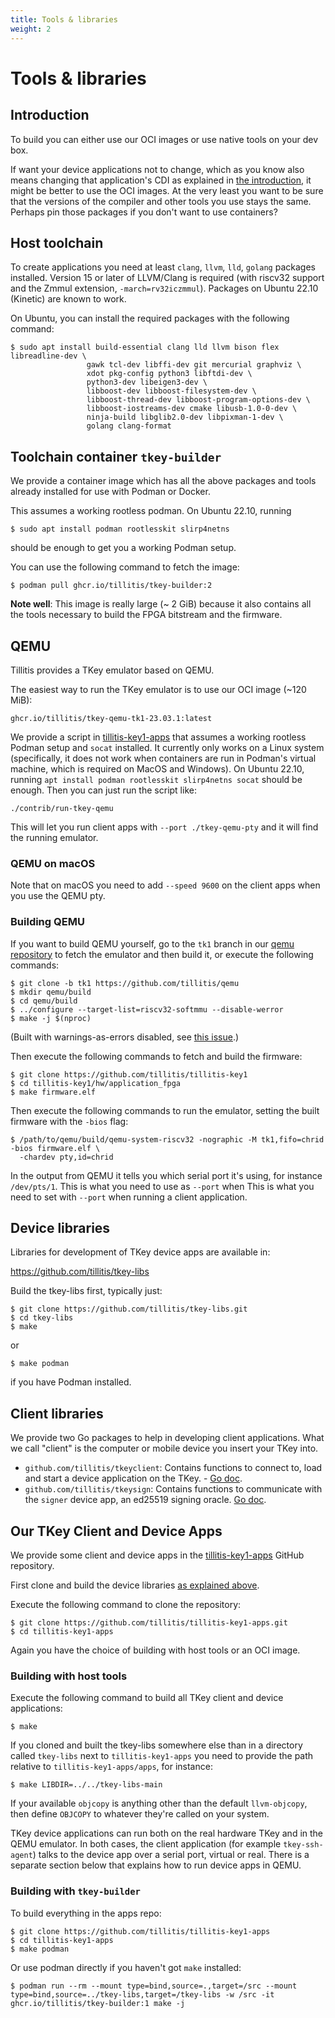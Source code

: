 ```yaml
---
title: Tools & libraries
weight: 2
---
```


# Tools & libraries

## Introduction

To build you can either use our OCI images or use native tools on your
dev box.

If want your device applications not to change, which as you know also
means changing that application's CDI as explained in [the
introduction](intro/), it might be better to use the OCI images. At
the very least you want to be sure that the versions of the compiler
and other tools you use stays the same. Perhaps pin those packages if
you don't want to use containers?

## Host toolchain

To create applications you need at least `clang`, `llvm`, `lld`,
`golang` packages installed. Version 15 or later of LLVM/Clang is
required (with riscv32 support and the Zmmul extension,
`-march=rv32iczmmul`). Packages on Ubuntu 22.10 (Kinetic) are known to
work.

On Ubuntu, you can install the required packages with the following
command:

```
$ sudo apt install build-essential clang lld llvm bison flex libreadline-dev \
                 gawk tcl-dev libffi-dev git mercurial graphviz \
                 xdot pkg-config python3 libftdi-dev \
                 python3-dev libeigen3-dev \
                 libboost-dev libboost-filesystem-dev \
                 libboost-thread-dev libboost-program-options-dev \
                 libboost-iostreams-dev cmake libusb-1.0-0-dev \
                 ninja-build libglib2.0-dev libpixman-1-dev \
                 golang clang-format
```

## Toolchain container `tkey-builder`

We provide a container image which has all the above packages and
tools already installed for use with Podman or Docker.

This assumes a working rootless podman. On Ubuntu 22.10, running

```
$ sudo apt install podman rootlesskit slirp4netns
```

should be enough to get you a working Podman setup.

You can use the following command to fetch the image:

```
$ podman pull ghcr.io/tillitis/tkey-builder:2
```

**Note well**: This image is really large (~ 2 GiB) because it also
contains all the tools necessary to build the FPGA bitstream and the
firmware.

## QEMU

Tillitis provides a TKey emulator based on QEMU.

The easiest way to run the TKey emulator is to use our OCI image (~120
MiB):

```
ghcr.io/tillitis/tkey-qemu-tk1-23.03.1:latest
```

We provide a script in
[tillitis-key1-apps](https://github.com/tillitis/tillitis-key1-apps)
that assumes a working rootless Podman setup and `socat` installed. It
currently only works on a Linux system (specifically, it does not work
when containers are run in Podman's virtual machine, which is required
on MacOS and Windows). On Ubuntu 22.10, running `apt install podman
rootlesskit slirp4netns socat` should be enough. Then you can just run 
the script like:

```
./contrib/run-tkey-qemu
```

This will let you run client apps with `--port ./tkey-qemu-pty` and it
will find the running emulator.

### QEMU on macOS

Note that on macOS you need to add `--speed 9600` on the client apps
when you use the QEMU pty.

### Building QEMU

If you want to build QEMU yourself, go to the `tk1` branch in our
[qemu repository](https://github.com/tillitis/qemu) to fetch the
emulator and then build it, or execute the following commands:

```
$ git clone -b tk1 https://github.com/tillitis/qemu
$ mkdir qemu/build
$ cd qemu/build
$ ../configure --target-list=riscv32-softmmu --disable-werror
$ make -j $(nproc)
```

(Built with warnings-as-errors disabled, see [this
issue](https://github.com/tillitis/qemu/issues/3).)

Then execute the following commands to fetch and build the firmware:

```
$ git clone https://github.com/tillitis/tillitis-key1
$ cd tillitis-key1/hw/application_fpga
$ make firmware.elf
```

Then execute the following commands to run the emulator, setting the
built firmware with the `-bios` flag:

```
$ /path/to/qemu/build/qemu-system-riscv32 -nographic -M tk1,fifo=chrid -bios firmware.elf \
  -chardev pty,id=chrid
```

In the output from QEMU it tells you which serial port it's using, for
instance `/dev/pts/1`. This is what you need to use as `--port` when
This is what you need to set with `--port` when running a client
application.

## Device libraries

Libraries for development of TKey device apps are available in:

https://github.com/tillitis/tkey-libs

Build the tkey-libs first, typically just:

```
$ git clone https://github.com/tillitis/tkey-libs.git
$ cd tkey-libs
$ make
```

or

```
$ make podman
```

if you have Podman installed.

## Client libraries

We provide two Go packages to help in developing client applications.
What we call "client" is the computer or mobile device you insert your
TKey into.

- `github.com/tillitis/tkeyclient`: Contains functions to connect to,
  load and start a device application on the TKey. - [Go
  doc](https://pkg.go.dev/github.com/tillitis/tkeyclient).
- `github.com/tillitis/tkeysign`: Contains functions to communicate
  with the `signer` device app, an ed25519 signing oracle. [Go
  doc](https://pkg.go.dev/github.com/tillitis/tkeysign).

## Our TKey Client and Device Apps

We provide some client and device apps in the
[tillitis-key1-apps](https://github.com/tillitis/tillitis-key1-apps)
GitHub repository.

First clone and build the device libraries [as explained above](#device-libraries).

Execute the following command to clone the repository:

```
$ git clone https://github.com/tillitis/tillitis-key1-apps.git
$ cd tillitis-key1-apps
```

Again you have the choice of building with host tools or an OCI image.

### Building with host tools

Execute the following command to build all TKey client and device
applications:

```
$ make
```

If you cloned and built the tkey-libs somewhere else than in a
directory called `tkey-libs` next to `tillitis-key1-apps` you need to
provide the path relative to `tillitis-key1-apps/apps`, for instance:

```
$ make LIBDIR=../../tkey-libs-main
```

If your available `objcopy` is anything other than the default
`llvm-objcopy`, then define `OBJCOPY` to whatever they're called on
your system.


TKey device applications can run both on the real hardware TKey and in
the QEMU emulator. In both cases, the client application (for example
`tkey-ssh-agent`) talks to the device app over a serial port, virtual
or real. There is a separate section below that explains how to run
device apps in QEMU.

### Building with `tkey-builder`

To build everything in the apps repo:

```
$ git clone https://github.com/tillitis/tillitis-key1-apps
$ cd tillitis-key1-apps
$ make podman
```

Or use podman directly if you haven't got `make` installed:

```
$ podman run --rm --mount type=bind,source=.,target=/src --mount type=bind,source=../tkey-libs,target=/tkey-libs -w /src -it ghcr.io/tillitis/tkey-builder:1 make -j
```

